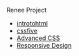 Renee Project 

<ul>
  <li><a href="http://reneeno423.github.io/Renee2024/introtohtml/index.html" target="_blank">introtohtml</a></li>
  <li><a href="HTML five_into-css/index.html" target="_blank">cssfive</a></li>
  <li><a href="adv_css/index.html" target="_blank">Advanced CSS</a></li>
  <li><a href="responsive/index.html" target="_blank">Responsive Design</a></li>
  </ul>




